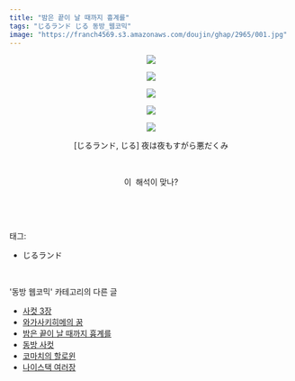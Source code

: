```yaml
---
title: "밤은 끝이 날 때까지 흉계를"
tags: "じるランド じる 동방_웹코믹"
image: "https://franch4569.s3.amazonaws.com/doujin/ghap/2965/001.jpg"
---
```

<div class="article">
<p style="text-align: center; clear: none; float: none;"><img src="{{ site.imgserver2 }}/ghap/2965/001.jpg"/></p>
<p style="text-align: center; clear: none; float: none;"><img src="{{ site.imgserver2 }}/ghap/2965/002.jpg"/></p>
<p style="text-align: center; clear: none; float: none;"><img src="{{ site.imgserver2 }}/ghap/2965/003.jpg"/></p>
<p style="text-align: center; clear: none; float: none;"><img src="{{ site.imgserver2 }}/ghap/2965/004.jpg"/></p>
<p style="text-align: center; clear: none; float: none;"><img src="{{ site.imgserver2 }}/ghap/2965/005.jpg"/></p>
<p style="text-align: center; clear: none; float: none;">[じるランド, じる] 夜は夜もすがら悪だくみ</p>
<p style="text-align: center; clear: none; float: none;"><br/></p>
<p style="text-align: center; clear: none; float: none;">이  해석이 맞나?</p>
<p><br/></p>
</div><br/>
<div class="tagTrail">
<p>태그: </p>
<ul>
<li>じるランド</li>
</ul>
</div><br/>
<div class="another">
<p>'동방 웹코믹' 카테고리의 다른 글</p>
<ul>
<li><a href="/ghap_2968">사컷 3장</a></li>
<li><a href="/ghap_2966">와가사키히메의 꿈</a></li>
<li><a href="/ghap_2965">밤은 끝이 날 때까지 흉계를</a></li>
<li><a href="/ghap_2960">동방 사컷</a></li>
<li><a href="/ghap_2958">코마치의 할로윈</a></li>
<li><a href="/ghap_2955">나이스택 여러장</a></li>
</ul>
</div><br/>
<div class="cb_module cb_fluid">
<div class="cb_wrt cb_profile">
</div><!-- commentList close -->
</div><br/>
